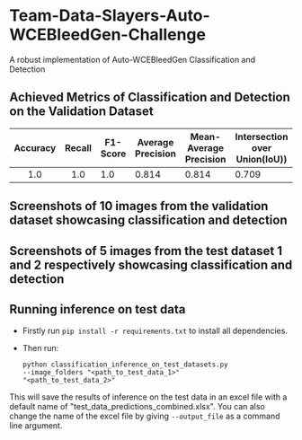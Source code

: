 # Team-Data-Slayers-Auto-WCEBleedGen-Challenge
A robust implementation of Auto-WCEBleedGen Classification and Detection

## Achieved Metrics of Classification and Detection on the Validation Dataset

| Accuracy | Recall | F1-Score | Average Precision | Mean-Average Precision | Intersection over Union(IoU)) |
|:--------:|:------:|----------|-------------------|------------------------|-------------------------------|
|    1.0   |   1.0  | 1.0      | 0.814             | 0.814                  | 0.709                         |

## Screenshots of 10 images from the validation dataset showcasing classification and detection

## Screenshots of 5 images from the test dataset 1 and 2 respectively showcasing classification and detection

## Running inference on test data

- Firstly run <code>pip install -r requirements.txt</code> to install all dependencies.
- Then run:
  
  <code>python classification_inference_on_test_datasets.py --image_folders "<path_to_test_data_1>" "<path_to_test_data_2>"</code>

This will save the results of inference on the test data in an excel file with a default name of "test_data_predictions_combined.xlsx". You can also change the name of the excel file by giving <code>--output_file</code> as a command line argument.
